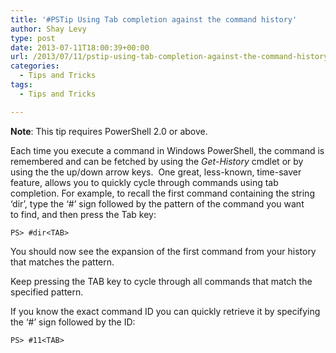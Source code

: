 ```yaml
---
title: '#PSTip Using Tab completion against the command history'
author: Shay Levy
type: post
date: 2013-07-11T18:00:39+00:00
url: /2013/07/11/pstip-using-tab-completion-against-the-command-history/
categories:
  - Tips and Tricks
tags:
  - Tips and Tricks

---
```

**Note**: This tip requires PowerShell 2.0 or above.

Each time you execute a command in Windows PowerShell, the command is remembered and can be fetched by using the _Get-History_ cmdlet or by using the the up/down arrow keys.  One great, less-known, time-saver feature, allows you to quickly cycle through commands using tab completion. For example, to recall the first command containing the string &#8216;dir&#8217;, type the &#8216;#&#8217; sign followed by the pattern of the command you want to find, and then press the Tab key:

```
PS> #dir<TAB>
```


You should now see the expansion of the first command from your history that matches the pattern.

Keep pressing the TAB key to cycle through all commands that match the specified pattern.

If you know the exact command ID you can quickly retrieve it by specifying the &#8216;#&#8217; sign followed by the ID:

```
PS> #11<TAB>
```



